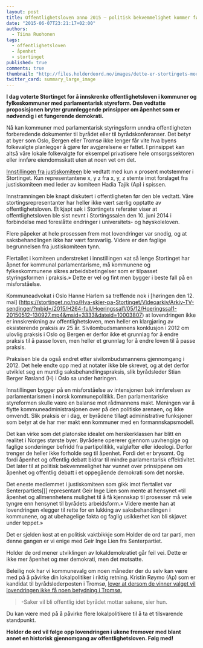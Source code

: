 ```yaml
---
layout: post
title: Offentlighetsloven anno 2015 – politisk bekvemmelighet kommer først
date: "2015-06-07T23:21:17+02:00"
authors: 
  - Tiina Ruohonen
tags: 
  - offentlighetsloven
  - åpenhet
  - stortinget
published: true
comments: true
thumbnail: "http://files.holderdeord.no/images/dette-er-stortingets-morsomste.jpg"
twitter_card: summary_large_image
---
```



**I dag voterte Stortinget for å innskrenke offentlighetsloven i kommuner og fylkeskommuner med parlamentarisk styreform. Den vedtatte proposisjonen bryter grunnleggende prinsipper om åpenhet som er nødvendig i et fungerende demokrati.**

Nå kan kommuner med parlamentarisk styringsform unndra offentligheten forberedende dokumenter til byrådet eller til byrådskonferanser. Det betyr at byer som Oslo, Bergen eller Tromsø ikke lenger får vite hva byens folkevalgte planlegger å gjøre før avgjørelsene er fattet. I prinsippet kan altså våre lokale folkevalgte for eksempel privatisere hele omsorgssektoren eller innføre eiendomsskatt uten at noen vet om det.

[Innstillingen fra justiskomiteen](https://www.stortinget.no/no/Saker-og-publikasjoner/Publikasjoner/Innstillinger/Stortinget/2014-2015/inns-201415-320/) ble vedtatt med kun x prosent motstemmer i Stortinget. Kun representantene x, y z fra x, y, z stemte imot forslaget fra justiskomiteen med leder av komiteen Hadia Tajik (Ap) i spissen.

Innstramningen ble knapt diskutert i offentligheten før den ble vedtatt. Våre stortingsrepresentanter har heller ikke vært særlig opptatte av offentlighetsloven. Et kjapt søk i Stortingets referater viser at offentlighetsloven ble sist nevnt i Stortingssalen den 10. juni 2014 i forbindelse med foreslåtte endringer i universitets- og høyskoleloven.

Flere påpeker at hele prosessen frem mot lovendringer var snodig, og at saksbehandlingen ikke har vært forsvarlig. Videre er den faglige begrunnelsen fra justiskomiteen tynn.

Flertallet i komiteen understreket i innstillingen «at så lenge Stortinget har åpnet for kommunal parlamentarisme, må kommunene og fylkeskommunene sikres arbeidsbetingelser som er tilpasset styringsformen i praksis.» Dette er vel og fint men bygger i beste fall på en misforståelse.

Kommuneadvokat i Oslo Hanne Harlem sa treffende nok i [høringen den 12. mai] (https://stortinget.no/no/Hva-skjer-pa-Stortinget/Videoarkiv/Arkiv-TV-sendinger/?mbid=/2015/H264-full/Hoeringssal1/05/12/Hoeringssal1-20150512-130927.mp4&msid=3333&dateid=10003807) at lovendringen ikke er innskrenkning av offentlighetsloven, men heller en klargjøring av eksisterende praksis av 25 år. Sivilombudsmannens konklusjon i 2012 om ulovlig praksis i Oslo og Bergen er derfor ikke et grunnlag for å endre praksis til å passe loven, men heller et grunnlag for å endre loven til å passe praksis.

Praksisen ble da også endret etter sivilombudsmannens gjennomgang i 2012. Det hele endte opp med at notater ikke ble skrevet, og at det derfor utviklet seg en muntlig saksbehandlingspraksis, slik byrådsleder Stian Berger Røsland (H) i Oslo sa under høringen.

Innstillingen bygger på en misforståelse av intensjonen bak innførelsen av parlamentarismen i norsk kommunepolitikk. Den parlamentariske styreformen skulle være en balanse mot rådmannens makt. Meningen var å flytte kommuneadministrasjonen over på den politiske arenaen, og ikke omvendt. Slik praksis er i dag, er byrådene tillagt administrative funksjoner som betyr at de har mer makt enn kommuner med en formannskapsmodell.

Det kan virke som det platonske idealet om herskerklassen har blitt en realitet i Norges største byer. Byrådene opererer gjennom uavhengige og faglige sonderinger befridd fra partipolitikk, valgløfter eller ideologi. Derfor trenger de heller ikke forholde seg til åpenhet. Fordi det er brysomt. Og fordi åpenhet og offentlig debatt bidrar til mindre parlamentarisk effektivitet. Det later til at politisk bekvemmelighet har vunnet over prinsippene om åpenhet og offentlig debatt i et oppegående demokrati som det norske.

Det eneste medlemmet i justiskomiteen som gikk imot flertallet var Senterpartiets[[[ representant Geir Inge Lien som mente at hensynet «til åpenhet og allmennhetens mulighet til å få kjennskap til prosesser må veie tyngre enn hensynet til byrådets arbeidsform.» Videre mente han at lovendringen «legger til rette for en lukking av saksbehandlingen i kommunene, og at ubehagelige fakta og faglig usikkerhet kan bli skjøvet under teppet.»

Det er sjelden kost at en politisk vaktbikkje som Holder de ord tar parti, men denne gangen er vi enige med Geir Inge Lien fra Senterpartiet.

Holder de ord mener utviklingen av lokaldemokratiet går feil vei. Dette er ikke mer åpenhet og mer demokrati, men det motsatte.

Beleilig nok har vi kommunevalg om noen måneder der du selv kan være med på å påvirke din lokalpolitiker i riktig retning. Kristin Røymo (Ap) som er kandidat til byrådslederposten i Tromsø, [lover at dersom de vinner valget vil lovendringen ikke få noen betydning i Tromsø.](http://journalisten.no/2015/06/endring-av-offentlighetsloven-en-demokratisk-skandale)

> -Saker vil bli offentlig idet byrådet mottar sakene, sier hun.

Du kan være med på å påvirke flere lokalpolitikere til å ta et tilsvarende standpunkt.

**Holder de ord vil følge opp lovendringen i ukene fremover med blant annet en historisk gjennomgang av offentlighetsloven. Følg med!**

